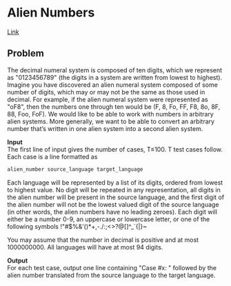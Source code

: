 # Alien Numbers <!-- omit in toc -->

[Link](https://open.kattis.com/problems/aliennumbers)

## Problem
The decimal numeral system is composed of ten digits, which we represent as "0123456789" (the digits in a system are written from lowest to highest). Imagine you have discovered an alien numeral system composed of some number of digits, which may or may not be the same as those used in decimal. For example, if the alien numeral system were represented as "oF8", then the numbers one through ten would be (F, 8, Fo, FF, F8, 8o, 8F, 88, Foo, FoF). We would like to be able to work with numbers in arbitrary alien systems. More generally, we want to be able to convert an arbitrary number that’s written in one alien system into a second alien system.

**Input**  
The first line of input gives the number of cases, T≤100. T test cases follow. Each case is a line formatted as

```bash
alien_number source_language target_language
```

Each language will be represented by a list of its digits, ordered from lowest to highest value. No digit will be repeated in any representation, all digits in the alien number will be present in the source language, and the first digit of the alien number will not be the lowest valued digit of the source language (in other words, the alien numbers have no leading zeroes). Each digit will either be a number 0-9, an uppercase or lowercase letter, or one of the following symbols !"#$%&'()*+,-./:;<>?@[\]^_`{|}~

You may assume that the number in decimal is positive and at most 1000000000. All languages will have at most 94 digits.

**Output**  
For each test case, output one line containing "Case #x: " followed by the alien number translated from the source language to the target language.